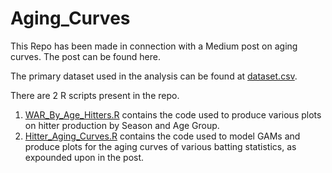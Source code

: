 # Aging_Curves

This Repo has been made in connection with a Medium post on aging curves. The post can be found here.

The primary dataset used in the analysis can be found at [dataset.csv](https://github.com/MatanK77/Aging_Curves/blob/main/dataset.csv).

There are 2 R scripts present in the repo.
1) [WAR_By_Age_Hitters.R](https://github.com/MatanK77/Aging_Curves/blob/main/WAR_By_Age_Hitters.R) contains the code used to produce various plots on hitter production by Season and Age Group.
2) [Hitter_Aging_Curves.R](https://github.com/MatanK77/Aging_Curves/blob/main/Hitter_Aging_Curves.R) contains the code used to model GAMs and produce plots for the aging curves of various batting statistics, as expounded upon in the post.
